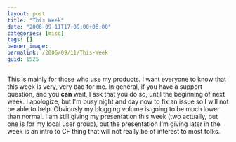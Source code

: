 ```yaml
---
layout: post
title: "This Week"
date: "2006-09-11T17:09:00+06:00"
categories: [misc]
tags: []
banner_image: 
permalink: /2006/09/11/This-Week
guid: 1525
---
```


This is mainly for those who use my products. I want everyone to know that this week is very, very bad for me. In general, if you have a support question, and you <b>can</b> wait, I ask that you do so, until the beginning of next week. I apologize, but I'm busy night and day now to fix an issue so I will not be able to help. Obviously my blogging volume is going to be much lower than normal. I am still giving my presentation this week (two actually, but one is for my local user group), but the presentation I'm giving later in the week is an intro to CF thing that will not really be of interest to most folks.